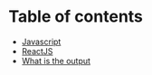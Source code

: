 # Table of contents

* [Javascript](Javascript/README.md)
* [ReactJS](ReactJS/readme.md)
* [What is the output](Javascript/whats-the-output.md)
